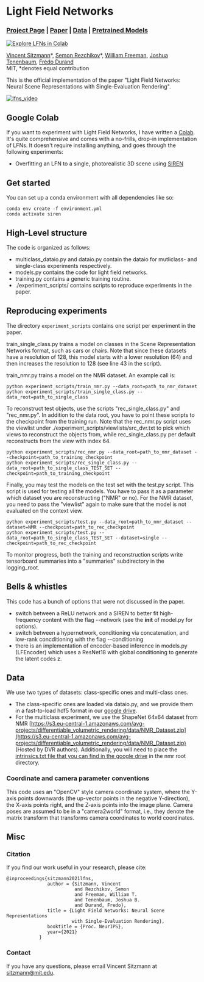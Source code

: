 # Light Field Networks
### [Project Page](https://vsitzmann.github.io/lfns) | [Paper](https://arxiv.org/abs/2106.02634)  | [Data](https://drive.google.com/drive/folders/15u6WD0zSBXzu8jZBF-Sn5n01F2HSxFCp?usp=sharing) | [Pretrained Models](https://drive.google.com/drive/folders/15u6WD0zSBXzu8jZBF-Sn5n01F2HSxFCp?usp=sharing)
[![Explore LFNs in Colab](https://colab.research.google.com/assets/colab-badge.svg)](https://colab.research.google.com/github/vsitzmann/light-field-networks/blob/master/Light_Field_Networks.ipynb)<br>

[Vincent Sitzmann](https://vsitzmann.github.io/)\*,
[Semon Rezchikov](https://math.columbia.edu/~skr/)\*,
[William Freeman](),
[Joshua Tenenbaum](),
[Frédo Durand]()<br>
MIT, \*denotes equal contribution

This is the official implementation of the paper "Light Field Networks: Neural Scene Representations with Single-Evaluation Rendering".

[![lfns_video](https://img.youtube.com/vi/x3sSreTNFw4/0.jpg)](https://www.youtube.com/watch?v=x3sSreTNFw4&feature=emb_imp_woyt)


## Google Colab
If you want to experiment with Light Field Networks, I have written a 
[Colab](https://colab.research.google.com/github/vsitzmann/light-field-networks/blob/master/Light_Field_Networks.ipynb).
It's quite comprehensive and comes with a no-frills, drop-in implementation of LFNs. It doesn't require
installing anything, and goes through the following experiments:
* Overfitting an LFN to a single, photorealistic 3D scene using [SIREN](https://colab.research.google.com/github/vsitzmann/siren/blob/master/explore_siren.ipynb)

## Get started
You can set up a conda environment with all dependencies like so:
```
conda env create -f environment.yml
conda activate siren
```

## High-Level structure
The code is organized as follows:
* multiclass_dataio.py and dataio.py contain the dataio for mutliclass- and single-class experiments respectively.
* models.py contains the code for light field networks.  
* training.py contains a generic training routine.
* ./experiment_scripts/ contains scripts to reproduce experiments in the paper.

## Reproducing experiments
The directory `experiment_scripts` contains one script per experiment in the paper.

train_single_class.py trains a model on classes in the Scene Representation Networks format, such as cars or chairs.
Note that since these datasets have a resolution of 128, this model starts with a lower resolution (64) and then 
increases the resolution to 128 (see line 43 in the script).

train_nmr.py trains a model on the NMR dataset. An example call is:

```
python experiment_scripts/train_nmr.py --data_root=path_to_nmr_dataset
python experiment_scripts/train_single_class.py --data_root=path_to_single_class
```

To reconstruct test objects, use the scripts "rec_single_class.py" and "rec_nmr.py". In addition to the data root,
you have to point these scripts to the checkpoint from the training run. Note that the rec_nmr.py script uses the viewlist
under ./experiment_scripts/viewlists/src_dvr.txt to pick which views to reconstruct the objects from, while rec_single_class.py
per default reconstructs from the view with index 64.

```
python experiment_scripts/rec_nmr.py --data_root=path_to_nmr_dataset --checkpoint=path_to_training_checkpoint
python experiment_scripts/rec_single_class.py --data_root=path_to_single_class_TEST_SET --checkpoint=path_to_training_checkpoint
```

Finally, you may test the models on the test set with the test.py script. This script is used for testing all the models. 
You have to pass it as a parameter which dataset you are reconstructing ("NMR" or no). For the NMR dataset, you need
to pass the "viewlist" again to make sure that the model is not evaluated on the context view.

```
python experiment_scripts/test.py --data_root=path_to_nmr_dataset --dataset=NMR --checkpoint=path_to_rec_checkpoint
python experiment_scripts/test.py --data_root=path_to_single_class_TEST_SET --dataset=single --checkpoint=path_to_rec_checkpoint
```

To monitor progress, both the training and reconstruction scripts write tensorboard summaries into a "summaries" subdirectory in the logging_root.

## Bells & whistles
This code has a bunch of options that were not discussed in the paper.
- switch between a ReLU network and a SIREN to better fit high-frequency content with the flag --network (see the __init__ of model.py for options).
- switch between a hypernetwork, conditioning via concatenation, and low-rank concditioning with the flag --conditioning
- there is an implementation of encoder-based inference in models.py (LFEncoder) which uses a ResNet18 with global conditioning
 to generate the latent codes z.

## Data
We use two types of datasets: class-specific ones and multi-class ones. 

- The class-specific ones are loaded via dataio.py, and we provide them in a fast-to-load hdf5 format in our 
  [google drive](https://drive.google.com/drive/folders/15u6WD0zSBXzu8jZBF-Sn5n01F2HSxFCp?usp=sharing).
- For the multiclass experiment, we use the ShapeNet 64x64 dataset from NMR 
  [https://s3.eu-central-1.amazonaws.com/avg-projects/differentiable_volumetric_rendering/data/NMR_Dataset.zip](https://s3.eu-central-1.amazonaws.com/avg-projects/differentiable_volumetric_rendering/data/NMR_Dataset.zip) 
  (Hosted by DVR authors). Additionally, you will need to place the 
  [intrinsics.txt file that you can find in the google drive](https://drive.google.com/file/d/1dQAY59d7_vIXO-xEhC9uaXUM_hKVKOVy/view?usp=sharing) in the nmr root directory.

### Coordinate and camera parameter conventions
This code uses an "OpenCV" style camera coordinate system, where the Y-axis points downwards (the up-vector points in the negative Y-direction), 
the X-axis points right, and the Z-axis points into the image plane. Camera poses are assumed to be in a "camera2world" format,
i.e., they denote the matrix transform that transforms camera coordinates to world coordinates.

## Misc
### Citation
If you find our work useful in your research, please cite:
```
@inproceedings{sitzmann2021lfns,
               author = {Sitzmann, Vincent
                         and Rezchikov, Semon
                         and Freeman, William T.
                         and Tenenbaum, Joshua B.
                         and Durand, Fredo},
               title = {Light Field Networks: Neural Scene Representations
                        with Single-Evaluation Rendering},
               booktitle = {Proc. NeurIPS},
               year={2021}
            }
```

### Contact
If you have any questions, please email Vincent Sitzmann at sitzmann@mit.edu.
